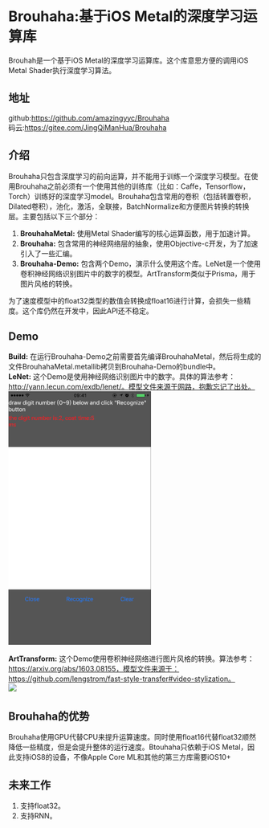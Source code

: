 # Brouhaha:基于iOS Metal的深度学习运算库

Brouhah是一个基于iOS Metal的深度学习运算库。这个库意思方便的调用iOS Metal Shader执行深度学习算法。

## 地址
github:https://github.com/amazingyyc/Brouhaha
<br>
码云:https://gitee.com/JingQiManHua/Brouhaha

## 介绍
Brouhaha只包含深度学习的前向运算，并不能用于训练一个深度学习模型。在使用Brouhaha之前必须有一个使用其他的训练库（比如：Caffe，Tensorflow，Torch）训练好的深度学习model。Brouhaha包含常用的卷积（包括转置卷积，Dilated卷积），池化，激活，全联接，BatchNormalize和方便图片转换的转换层。主要包括以下三个部分：
1. **BrouhahaMetal:** 使用Metal Shader编写的核心运算函数，用于加速计算。
2. **Brouhaha:** 包含常用的神经网络层的抽象，使用Objective-c开发，为了加速引入了一些汇编。
3. **Brouhaha-Demo:** 包含两个Demo，演示什么使用这个库。LeNet是一个使用卷积神经网络识别图片中的数字的模型。ArtTransform类似于Prisma，用于图片风格的转换。

为了速度模型中的float32类型的数值会转换成float16进行计算，会损失一些精度。这个库仍然在开发中，因此API还不稳定。

## Demo
**Build:** 在运行Brouhaha-Demo之前需要首先编译BrouhahaMetal，然后将生成的文件BrouhahaMetal.metallib拷贝到Brouhaha-Demo的bundle中。
<br>
**LeNet:** 这个Demo是使用神经网络识别图片中的数字。具体的算法参考：http://yann.lecun.com/exdb/lenet/。模型文件来源于网路，抱歉忘记了出处。
![](Images/lente.gif)

**ArtTransform:** 这个Demo使用卷积神经网络进行图片风格的转换。算法参考：https://arxiv.org/abs/1603.08155，模型文件来源于：https://github.com/lengstrom/fast-style-transfer#video-stylization。
<br>
![](Images/arttransform.gif)

## Brouhaha的优势
Brouhaha使用GPU代替CPU来提升运算速度。同时使用float16代替float32顺然降低一些精度，但是会提升整体的运行速度。Btouhaha只依赖于iOS Metal，因此支持iOS8的设备，不像Apple Core ML和其他的第三方库需要iOS10+

## 未来工作
1. 支持float32。
2. 支持RNN。